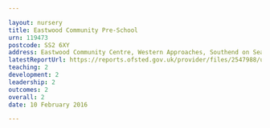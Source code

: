 ```yaml
---

layout: nursery
title: Eastwood Community Pre-School
urn: 119473
postcode: SS2 6XY
address: Eastwood Community Centre, Western Approaches, Southend on Sea, Essex, SS2 6XY
latestReportUrl: https://reports.ofsted.gov.uk/provider/files/2547988/urn/119473.pdf
teaching: 2
development: 2
leadership: 2
outcomes: 2
overall: 2
date: 10 February 2016

---
```

